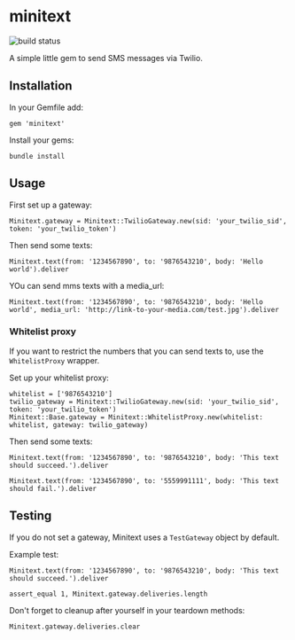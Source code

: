 # minitext
![build status](https://travis-ci.org/kylerippey/minitext.svg)

A simple little gem to send SMS messages via Twilio.

## Installation

In your Gemfile add:
```
gem 'minitext'
```

Install your gems:
```
bundle install
```

## Usage

First set up a gateway:
```
Minitext.gateway = Minitext::TwilioGateway.new(sid: 'your_twilio_sid', token: 'your_twilio_token')
```

Then send some texts:
```
Minitext.text(from: '1234567890', to: '9876543210', body: 'Hello world').deliver
```

YOu can send mms texts with a media_url:
```
Minitext.text(from: '1234567890', to: '9876543210', body: 'Hello world', media_url: 'http://link-to-your-media.com/test.jpg').deliver
```

### Whitelist proxy

If you want to restrict the numbers that you can send texts to, use the `WhitelistProxy` wrapper.

Set up your whitelist proxy:
```
whitelist = ['9876543210']
twilio_gateway = Minitext::TwilioGateway.new(sid: 'your_twilio_sid', token: 'your_twilio_token')
Minitext::Base.gateway = Minitext::WhitelistProxy.new(whitelist: whitelist, gateway: twilio_gateway)
```

Then send some texts:
```
Minitext.text(from: '1234567890', to: '9876543210', body: 'This text should succeed.').deliver

Minitext.text(from: '1234567890', to: '5559991111', body: 'This text should fail.').deliver
```

## Testing

If you do not set a gateway, Minitext uses a `TestGateway` object by default.

Example test:
```
Minitext.text(from: '1234567890', to: '9876543210', body: 'This text should succeed.').deliver

assert_equal 1, Minitext.gateway.deliveries.length
```

Don't forget to cleanup after yourself in your teardown methods:
```
Minitext.gateway.deliveries.clear
```
